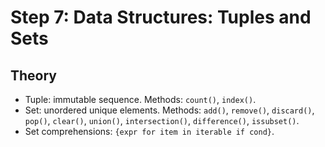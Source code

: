 # Step 7: Data Structures: Tuples and Sets

## Theory
- Tuple: immutable sequence. Methods: `count()`, `index()`.
- Set: unordered unique elements. Methods: `add()`, `remove()`, `discard()`, `pop()`, `clear()`, `union()`, `intersection()`, `difference()`, `issubset()`.
- Set comprehensions: `{expr for item in iterable if cond}`.
